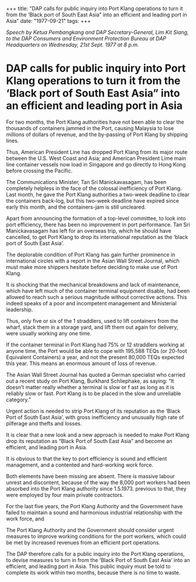 +++ 
title: "DAP calls for public inquiry into Port Klang operations to turn it from the ‘Black port of South East Asia” into an efficient and leading port in Asia"
date: "1977-09-21"
tags:
+++

_Speech by Ketua Pembangkang and DAP Secretary-General, Lim Kit Siang, to the DAP Consumers and Environment Protection Bureau at DAP Headquarters on Wednesday, 21st Sept. 1977 at 8 p.m._

# DAP calls for public inquiry into Port Klang operations to turn it from the ‘Black port of South East Asia” into an efficient and leading port in Asia

For two months, the Port Klang authorities have not been able to clear the thousands of containers jammed in the Port, causing Malaysia to lose millions of dollars of revenue, and the by-passing of Port Klang by shipping lines.</u>

Thus, American President Line has dropped Port Klang from its major route between the U.S. West Coast and Asia; and American President Lime main line container vessels now load in Singapore and go directly to Hong Kong before crossing the Pacific.

The Communications Minister, Tan Sri Manickavasagam, has been completely helpless in the face of the colossal inefficiency of Port Klang. Last month, he gave the Port Klang authorities a two-week deadline to clear the containers back-log, but this two-week deadline have expired since early this month, and the containers-jam is still uncleared.

Apart from announcing the formation of a top-level committee, to look into port efficiency, there has been no improvement in port performance. Tan Sri Manickavasagam has left for an overseas trip, which he should have cancelled, to get Port Klang to drop its international reputation as the ‘black port of South East Asia’.

The deplorable condition of Port Klang has gain further prominence in international circles with a report in the Asian Wall Street Journal, which must make more shippers hesitate before deciding to make use of Port Klang.

It is shocking that the mechanical breakdowns and lack of maintenance, which have left much of the container terminal equipment disable, had been allowed to reach such a serious magnitude without corrective actions. This indeed speaks of a poor and incompetent management and Ministerial leadership.

Thus, only five or six of the 1 straddlers, used to lift containers from the wharf, stack them in a storage yard, and lift them out again for delivery, were usually working any one time.

If the container terminal in Port Klang had 75% or 12 straddlers working at anyone time, the Port would be able to cope with 195,588 TEQs (or 20-foot Equivalent Containers) a year, and not the present 80,000 TEQs expected this year. This means an enormous amount of loss of revenue.

The Asian Wall Street Journal has quoted a German specialist who carried out a recent study on Port Klang, Burkhard Schliephake, as saying: “It doesn’t matter really whether a terminal is slow or f ast as long as it is reliably slow or fast. Port Klang is to be placed in the slow and unreliable category.”

Urgent action is needed to strip Port Klang of its reputation as the ‘Black Port of South East Asia’, with gross inefficiency and unusually high rate of pilferage and thefts and losses.

It is clear that a new look and a new approach is needed to make Port Klang drop its reputation as “Black Port of South East Asia” and become an efficient, and leading port in Asia.

It is obvious to that the key to port efficiency is sound and efficient management, and a contented and hard-working work force.

Both elements have been missing are absent. There is massive labour unrest and discontent, because of the way the 8,000 port workers had been absorbed into the Port Klang authority since 1.5.1973. previous to that, they were employed by four main private contractors. 

For the last five years, the Port Klang Authority and the Government have failed to maintain a sound and harmonious industrial relationship with the work force, and

The Port Klang Authority and the Government should consider urgent measures to improve working conditions for the port workers, which could be met by increased revenues from an efficient port operations.

The DAP therefore calls for a public inquiry into the Port Klang operations, to devise measures to turn in from the ‘Black Port of South East Asia’ into an efficient, and leading port in Asia. This public inquiry must be told to complete its work within two months, because there is no time to waste.
 
